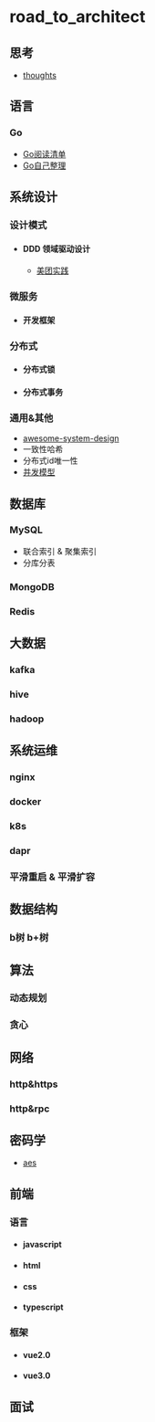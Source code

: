 
# road_to_architect

## 思考
  - [thoughts](thoughts/index.md)
## 语言
### Go
  - [Go阅读清单](https://github.com/qichengzx/gopher-reading-list-zh_CN)
  - [Go自己整理](languages/go.md)

## 系统设计
### 设计模式
- #### DDD 领域驱动设计
  - [美团实践](https://tech.meituan.com/2017/12/22/ddd-in-practice.html)

### 微服务
- #### 开发框架

### 分布式
- #### 分布式锁
- #### 分布式事务

### 通用&其他
  - [awesome-system-design](https://github.com/madd86/awesome-system-design)
  - 一致性哈希
  - 分布式id唯一性
  - [并发模型](system_design/others.md)

## 数据库
### MySQL
  - 联合索引 & 聚集索引
  - 分库分表

### MongoDB

### Redis

## 大数据
### kafka

### hive

### hadoop

## 系统运维
### nginx

### docker

### k8s

### dapr

### 平滑重启 & 平滑扩容

## 数据结构
### b树 b+树

## 算法
### 动态规划

### 贪心

## 网络
### http&https

### http&rpc

## 密码学
  - [aes](cryptography/aes.md)
  
## 前端
### 语言
- #### javascript
- #### html
- #### css
- #### typescript

### 框架
- #### vue2.0
- #### vue3.0

## 面试


